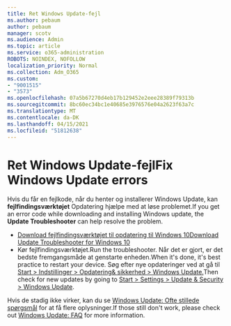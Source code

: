 ```yaml
---
title: Ret Windows Update-fejl
ms.author: pebaum
author: pebaum
manager: scotv
ms.audience: Admin
ms.topic: article
ms.service: o365-administration
ROBOTS: NOINDEX, NOFOLLOW
localization_priority: Normal
ms.collection: Adm_O365
ms.custom:
- "9001515"
- "3573"
ms.openlocfilehash: 07a5b67270d4eb17b129452e2eee28389f79313b
ms.sourcegitcommit: 8bc60ec34bc1e40685e3976576e04a2623f63a7c
ms.translationtype: MT
ms.contentlocale: da-DK
ms.lasthandoff: 04/15/2021
ms.locfileid: "51812638"
---
```

# <a name="fix-windows-update-errors"></a><span data-ttu-id="74c0c-102">Ret Windows Update-fejl</span><span class="sxs-lookup"><span data-stu-id="74c0c-102">Fix Windows Update errors</span></span>

<span data-ttu-id="74c0c-103">Hvis du får en fejlkode, når du henter og installerer Windows Update, kan **fejlfindingsværktøjet** Opdatering hjælpe med at løse problemet.</span><span class="sxs-lookup"><span data-stu-id="74c0c-103">If you get an error code while downloading and installing Windows update, the **Update Troubleshooter** can help resolve the problem.</span></span>

- [<span data-ttu-id="74c0c-104">Download fejlfindingsværktøjet til opdatering til Windows 10</span><span class="sxs-lookup"><span data-stu-id="74c0c-104">Download Update Troubleshooter for Windows 10</span></span>](https://support.microsoft.com/help/4027322/windows-update-troubleshooter)
- <span data-ttu-id="74c0c-105">Kør fejlfindingsværktøjet.</span><span class="sxs-lookup"><span data-stu-id="74c0c-105">Run the troubleshooter.</span></span> <span data-ttu-id="74c0c-106">Når det er gjort, er det bedste fremgangsmåde at genstarte enheden.</span><span class="sxs-lookup"><span data-stu-id="74c0c-106">When it's done, it's best practice to restart your device.</span></span> <span data-ttu-id="74c0c-107">Søg efter nye opdateringer ved at gå til [Start > Indstillinger > Opdatering& sikkerhed > Windows Update.](ms-settings:windowsupdate)</span><span class="sxs-lookup"><span data-stu-id="74c0c-107">Then check for new updates by going to [Start > Settings > Update & Security > Windows Update](ms-settings:windowsupdate).</span></span>

<span data-ttu-id="74c0c-108">Hvis de stadig ikke virker, kan du se [Windows Update: Ofte stillede spørgsmål](https://support.microsoft.com/help/12373/windows-update-faq) for at få flere oplysninger.</span><span class="sxs-lookup"><span data-stu-id="74c0c-108">If those still don't work, please check out [Windows Update: FAQ](https://support.microsoft.com/help/12373/windows-update-faq) for more information.</span></span>
